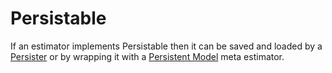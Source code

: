 # Persistable
If an estimator implements Persistable then it can be saved and loaded by a [Persister](persisters/api.md) or by wrapping it with a [Persistent Model](persistent-model.md) meta estimator.